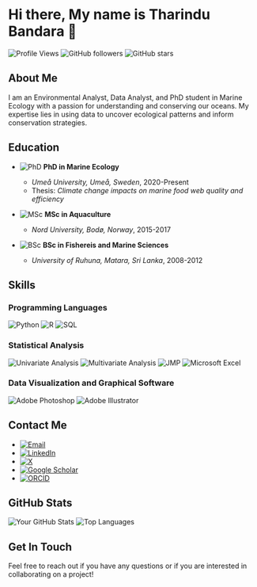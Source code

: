 # Hi there, My name is Tharindu Bandara 👋

![Profile Views](https://komarev.com/ghpvc/?username=yourusername&color=blue)
![GitHub followers](https://img.shields.io/github/followers/yourusername?label=Follow&style=social)
![GitHub stars](https://img.shields.io/github/stars/yourusername?style=social)

## About Me

I am an Environmental Analyst, Data Analyst, and PhD student in Marine Ecology with a passion for understanding and conserving our oceans. My expertise lies in using data to uncover ecological patterns and inform conservation strategies.

## Education

- ![PhD](https://img.shields.io/badge/-PhD-4B0082?style=flat-square&logo=graduation-cap&logoColor=white) **PhD in Marine Ecology**
  - *Umeå University, Umeå, Sweden*, 2020-Present
  - Thesis: *Climate change impacts on marine food web quality and efficiency*

- ![MSc](https://img.shields.io/badge/-MSc-8A2BE2?style=flat-square&logo=graduation-cap&logoColor=white) **MSc in Aquaculture**
  - *Nord University, Bodø, Norway*, 2015-2017

- ![BSc](https://img.shields.io/badge/-BSc-1E90FF?style=flat-square&logo=graduation-cap&logoColor=white) **BSc in Fishereis and Marine Sciences**
  - *University of Ruhuna, Matara, Sri Lanka*, 2008-2012
    
## Skills

### Programming Languages
![Python](https://img.shields.io/badge/-Python-3776AB?style=flat-square&logo=python&logoColor=white)
![R](https://img.shields.io/badge/-R-276DC3?style=flat-square&logo=r&logoColor=white)
![SQL](https://img.shields.io/badge/-SQL-4479A1?style=flat-square&logo=postgresql&logoColor=white)

### Statistical Analysis
![Univariate Analysis](https://img.shields.io/badge/-Univariate_Analysis-4CAF50?style=flat-square)
![Multivariate Analysis](https://img.shields.io/badge/-Multivariate_Analysis-4CAF50?style=flat-square)
![JMP](https://img.shields.io/badge/-JMP-007DB8?style=flat-square&logo=jmp&logoColor=white)
![Microsoft Excel](https://img.shields.io/badge/-Microsoft_Excel-217346?style=flat-square&logo=microsoft-excel&logoColor=white)

### Data Visualization and Graphical Software
![Adobe Photoshop](https://img.shields.io/badge/-Adobe_Photoshop-31A8FF?style=flat-square&logo=adobe-photoshop&logoColor=white)
![Adobe Illustrator](https://img.shields.io/badge/-Adobe_Illustrator-FF9A00?style=flat-square&logo=adobe-illustrator&logoColor=white)


## Contact Me

- [![Email](https://img.shields.io/badge/-Email-D14836?style=flat-square&logo=gmail&logoColor=white)](mailto:tharinduacademia@hotmail.com)
- [![LinkedIn](https://img.shields.io/badge/-LinkedIn-0077B5?style=flat-square&logo=linkedin&logoColor=white)](https://www.linkedin.com/in/tharindu-bandara-9aa58b44)
- [![X](https://img.shields.io/badge/-X-1DA1F2?style=flat-square&logo=twitter&logoColor=white)](https://mobile.twitter.com/tharinduTW)
- [![Google Scholar](https://img.shields.io/badge/-Google_Scholar-4285F4?style=flat-square&logo=google-scholar&logoColor=white)](https://scholar.google.com/citations?user=cSsynJcAAAAJ&hl=en)
- [![ORCID](https://img.shields.io/badge/-ORCID-A6CE39?style=flat-square&logo=orcid&logoColor=white)](https://orcid.org/0000-0002-7211-6374)

## GitHub Stats

![Your GitHub Stats](https://github-readme-stats.vercel.app/api?username=yourusername&show_icons=true&hide=stars)
![Top Languages](https://github-readme-stats.vercel.app/api/top-langs/?username=yourusername&layout=compact)

## Get In Touch

Feel free to reach out if you have any questions or if you are interested in collaborating on a project!

